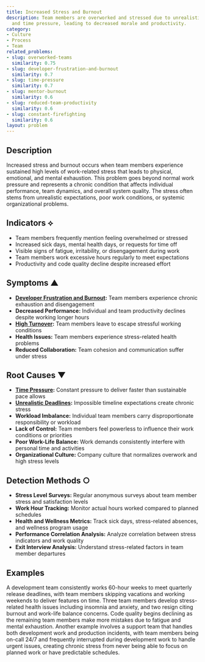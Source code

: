```yaml
---
title: Increased Stress and Burnout
description: Team members are overworked and stressed due to unrealistic expectations
  and time pressure, leading to decreased morale and productivity.
category:
- Culture
- Process
- Team
related_problems:
- slug: overworked-teams
  similarity: 0.75
- slug: developer-frustration-and-burnout
  similarity: 0.7
- slug: time-pressure
  similarity: 0.7
- slug: mentor-burnout
  similarity: 0.6
- slug: reduced-team-productivity
  similarity: 0.6
- slug: constant-firefighting
  similarity: 0.6
layout: problem
---
```


## Description

Increased stress and burnout occurs when team members experience sustained high levels of work-related stress that leads to physical, emotional, and mental exhaustion. This problem goes beyond normal work pressure and represents a chronic condition that affects individual performance, team dynamics, and overall system quality. The stress often stems from unrealistic expectations, poor work conditions, or systemic organizational problems.

## Indicators ⟡

- Team members frequently mention feeling overwhelmed or stressed
- Increased sick days, mental health days, or requests for time off
- Visible signs of fatigue, irritability, or disengagement during work
- Team members work excessive hours regularly to meet expectations
- Productivity and code quality decline despite increased effort

## Symptoms ▲

- **[Developer Frustration and Burnout](developer-frustration-and-burnout.md):** Team members experience chronic exhaustion and disengagement
- **Decreased Performance:** Individual and team productivity declines despite working longer hours
- **[High Turnover](high-turnover.md):** Team members leave to escape stressful working conditions
- **Health Issues:** Team members experience stress-related health problems
- **Reduced Collaboration:** Team cohesion and communication suffer under stress

## Root Causes ▼

- **[Time Pressure](time-pressure.md):** Constant pressure to deliver faster than sustainable pace allows
- **[Unrealistic Deadlines](unrealistic-deadlines.md):** Impossible timeline expectations create chronic stress
- **Workload Imbalance:** Individual team members carry disproportionate responsibility or workload
- **Lack of Control:** Team members feel powerless to influence their work conditions or priorities
- **Poor Work-Life Balance:** Work demands consistently interfere with personal time and activities
- **Organizational Culture:** Company culture that normalizes overwork and high stress levels

## Detection Methods ○

- **Stress Level Surveys:** Regular anonymous surveys about team member stress and satisfaction levels
- **Work Hour Tracking:** Monitor actual hours worked compared to planned schedules
- **Health and Wellness Metrics:** Track sick days, stress-related absences, and wellness program usage
- **Performance Correlation Analysis:** Analyze correlation between stress indicators and work quality
- **Exit Interview Analysis:** Understand stress-related factors in team member departures

## Examples

A development team consistently works 60-hour weeks to meet quarterly release deadlines, with team members skipping vacations and working weekends to deliver features on time. Three team members develop stress-related health issues including insomnia and anxiety, and two resign citing burnout and work-life balance concerns. Code quality begins declining as the remaining team members make more mistakes due to fatigue and mental exhaustion. Another example involves a support team that handles both development work and production incidents, with team members being on-call 24/7 and frequently interrupted during development work to handle urgent issues, creating chronic stress from never being able to focus on planned work or have predictable schedules.